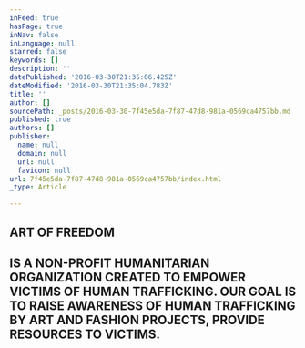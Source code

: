 ```yaml
---
inFeed: true
hasPage: true
inNav: false
inLanguage: null
starred: false
keywords: []
description: ''
datePublished: '2016-03-30T21:35:06.425Z'
dateModified: '2016-03-30T21:35:04.783Z'
title: ''
author: []
sourcePath: _posts/2016-03-30-7f45e5da-7f87-47d8-981a-0569ca4757bb.md
published: true
authors: []
publisher:
  name: null
  domain: null
  url: null
  favicon: null
url: 7f45e5da-7f87-47d8-981a-0569ca4757bb/index.html
_type: Article

---
```

## **ART OF FREEDOM**

## IS A NON-PROFIT HUMANITARIAN ORGANIZATION CREATED TO EMPOWER VICTIMS OF HUMAN TRAFFICKING. OUR GOAL IS TO RAISE AWARENESS OF HUMAN TRAFFICKING BY ART AND FASHION PROJECTS, PROVIDE RESOURCES TO VICTIMS.